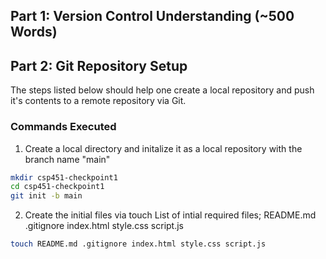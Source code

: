 ## Part 1: Version Control Understanding (~500 Words) 

## Part 2: Git Repository Setup 
The steps listed below should help one create a local repository and push it's contents to a remote repository via Git.

### Commands Executed
1. Create a local directory and initalize it as a local repository with the branch name "main"
 ```bash
mkdir csp451-checkpoint1
cd csp451-checkpoint1
git init -b main 
 ```
2. Create the initial files via touch
List of intial required files; README.md .gitignore index.html style.css script.js 
 ```bash
touch README.md .gitignore index.html style.css script.js
 ```












